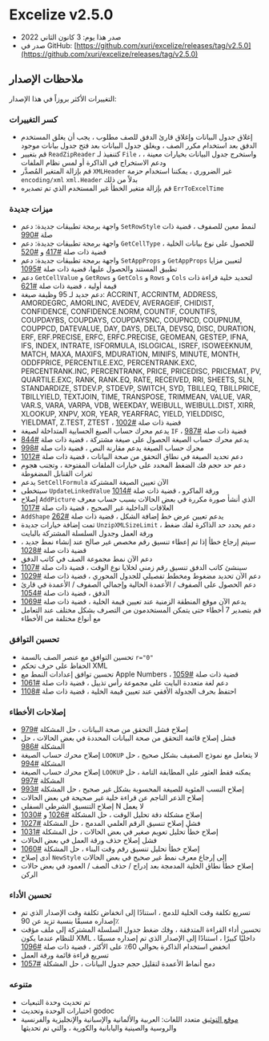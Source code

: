 # Excelize v2.5.0

* صدر هذا يوم: 3 كانون الثاني 2022
* صدر في GitHub: [https://github.com/xuri/excelize/releases/tag/v2.5.0](https://github.com/xuri/excelize/releases/tag/v2.5.0)

## ملاحظات الإصدار

التغييرات الأكثر بروزاً في هذا الإصدار:

### كسر التغييرات

* إغلاق جدول البيانات وإغلاق قارئ الدفق للصف مطلوب ، يجب أن يغلق المستخدم الدفق بعد استخدام مكرر الصف ، ويغلق جدول البيانات بعد فتح جدول بيانات موجود
* قم بتغيير `ReadZipReader` كتنفيذ لـ `File` ، واستخرج جدول البيانات بخيارات معينة ، ودعم الاستخراج في الذاكرة أو لمس نظام الملفات
* قم بإزالة المتغير المُصدَّر `XMLHeader` غير الضروري ، يمكننا استخدام حزمة `encoding/xml` `xml.Header` بدلاً من ذلك
* قم بإزالة متغير الخطأ غير المستخدم الذي تم تصديره `ErrToExcelTime`

### ميزات جديدة

* واجهة برمجة تطبيقات جديدة: دعم `SetRowStyle` لنمط معين للصفوف ، قضية ذات صلة [#990](https://github.com/xuri/excelize/issues/990)
* واجهة برمجة تطبيقات جديدة: دعم `GetCellType` للحصول على نوع بيانات الخلية ، قضية ذات صلة [#417](https://github.com/xuri/excelize/issues/417) و [#520](https://github.com/xuri/excelize/issues/520)
* واجهة برمجة تطبيقات جديدة: دعم `SetAppProps` و `GetAppProps` لتعيين مزايا تطبيق المستند والحصول عليها، قضية ذات صلة [#1095](https://github.com/xuri/excelize/issues/1095)
* دعم `GetCellValue` و `GetRows` و `GetCols` و `Rows` و `Cols` لتحديد خلية قراءة ذات قيمة أولية ، قضية ذات صلة [#621](https://github.com/xuri/excelize/issues/621)
* دعم جديد لـ 95 وظيفة صيغة: ACCRINT, ACCRINTM, ADDRESS, AMORDEGRC, AMORLINC, AVEDEV, AVERAGEIF, CHIDIST, CONFIDENCE, CONFIDENCE.NORM, COUNTIF, COUNTIFS, COUPDAYBS, COUPDAYS, COUPDAYSNC, COUPNCD, COUPNUM, COUPPCD, DATEVALUE, DAY, DAYS, DELTA, DEVSQ, DISC, DURATION, ERF, ERF.PRECISE, ERFC, ERFC.PRECISE, GEOMEAN, GESTEP, IFNA, IFS, INDEX, INTRATE, ISFORMULA, ISLOGICAL, ISREF, ISOWEEKNUM, MATCH, MAXA, MAXIFS, MDURATION, MINIFS, MINUTE, MONTH, ODDFPRICE, PERCENTILE.EXC, PERCENTRANK.EXC, PERCENTRANK.INC, PERCENTRANK, PRICE, PRICEDISC, PRICEMAT, PV, QUARTILE.EXC, RANK, RANK.EQ, RATE, RECEIVED, RRI, SHEETS, SLN, STANDARDIZE, STDEV.P, STDEVP, SWITCH, SYD, TBILLEQ, TBILLPRICE, TBILLYIELD, TEXTJOIN, TIME, TRANSPOSE, TRIMMEAN, VALUE, VAR, VAR.S, VARA, VARPA, VDB, WEEKDAY, WEIBULL, WEIBULL.DIST, XIRR, XLOOKUP, XNPV, XOR, YEAR, YEARFRAC, YIELD, YIELDDISC, YIELDMAT, Z.TEST, ZTEST ، قضية ذات صلة [#1002](https://github.com/xuri/excelize/issues/1002)
* يدعم محرك حساب الصيغ الحسابية المتداخلة لصيغة `IF` ، قضية ذات صلة [#987](https://github.com/xuri/excelize/issues/987)
* يدعم محرك حساب الصيغة الحصول على صيغة مشتركة ، قضية ذات صلة [#844](https://github.com/xuri/excelize/issues/844)
* محرك حساب الصيغة يدعم مقارنة النص ، قضية ذات صلة [#998](https://github.com/xuri/excelize/issues/998)
* دعم تحديد الصيغة في نطاق التحقق من صحة البيانات ، قضية ذات صلة [#1012](https://github.com/xuri/excelize/issues/1012)
* دعم حد حجم فك الضغط المحدد على خيارات الملفات المفتوحة ، وتجنب هجوم ثغرات القنابل المضغوطة
* يدعم `SetCellFormula` الآن تعيين الصيغة المشتركة
* سيتخطى `UpdateLinkedValue` ورقة الماكرو ، قضية ذات صلة [#1014](https://github.com/xuri/excelize/issues/1014)
* إصلاح `AddPicture` الذي أنشأ صورة مكررة في بعض الحالات بسبب حساب معرف العلاقات الداخلية غير الصحيح ، قضية ذات صلة [#1017](https://github.com/xuri/excelize/issues/1017)
* `AddShape` يدعم تعيين عرض خط إضافة الشكل ، قضية ذات صلة [#262](https://github.com/xuri/excelize/issues/262)
* تمت إضافة خيارات جديدة `UnzipXMLSizeLimit` ، دعم يحدد حد الذاكرة لفك ضغط ورقة العمل وجدول السلسلة المشتركة بالبايت
* سيتم إرجاع خطأ إذا تم إعطاء تنسيق رقم مخصص غير صالح عند إنشاء نمط جديد ، قضية ذات صلة [#1028](https://github.com/xuri/excelize/issues/1028)
* دعم الآن نمط مجموعة الصف في كاتب الدفق
* سينشئ كاتب الدفق تنسيق رقم زمني لخلايا نوع الوقت ، قضية ذات صلة [#1107](https://github.com/xuri/excelize/issues/1107)
* دعم الآن تحديد مضغوط ومخطط تفصيلي للجدول المحوري ، قضية ذات صلة [#1029](https://github.com/xuri/excelize/issues/1029)
* دعم الحصول على الصفوف / الأعمدة الحالية وإجمالي الصفوف / الأعمدة في قارئ الدفق ، قضية ذات صلة [#1054](https://github.com/xuri/excelize/issues/1054)
* يدعم الآن موقع المنطقة الزمنية عند تعيين قيمة الخلية ، قضية ذات صلة [#1069](https://github.com/xuri/excelize/issues/1069)
* قم بتصدير 7 أخطاء حتى يتمكن المستخدمون من التصرف بشكل مختلف عند التعامل مع أنواع مختلفة من الأخطاء

### تحسين التوافق

* تحسين التوافق مع عنصر الصف بالسمة `r="0"`
* الحفاظ على حرف تحكم XML
* تحسين توافق إعدادات النمط مع Apple Numbers ، قضية ذات صلة [#1059](https://github.com/xuri/excelize/issues/1059)
* دعم لغة متعددة البايت على مجموعة رأس تذييل ، قضية ذات صلة [#1061](https://github.com/xuri/excelize/issues/1061)
* احتفظ بحرف الجدولة الأفقي عند تعيين قيمة الخلية ، قضية ذات صلة [#1108](https://github.com/xuri/excelize/issues/1108)

### إصلاحات الأخطاء

* إصلاح فشل التحقق من صحة البيانات ، حل المشكلة [#979](https://github.com/xuri/excelize/issues/979)
* فشل إصلاح قائمة التحقق من صحة البيانات المحددة في بعض الحالات ، حل المشكلة [#986](https://github.com/xuri/excelize/issues/986)
* إصلاح محرك حساب الصيغة `LOOKUP` لا يتعامل مع نموذج الصفيف بشكل صحيح ، حل المشكلة [#994](https://github.com/xuri/excelize/issues/994)
* إصلاح محرك حساب الصيغة `LOOKUP` يمكنه فقط العثور على المطابقة التامة ، حل المشكلة [#997](https://github.com/xuri/excelize/issues/997)
* إصلاح النسب المئوية للصيغة المحسوبة بشكل غير صحيح ، حل المشكلة [#993](https://github.com/xuri/excelize/issues/993)
* إصلاح الذعر الناجم عن قراءة خلية غير صحيحة في بعض الحالات
* إصلاح التنسيق الشرطي السفلي N لا يعمل
* إصلاح مشكلة دقة تحليل الوقت ، حل المشكلة [#1026](https://github.com/xuri/excelize/issues/) و [#1030](https://github.com/xuri/excelize/issues/1030)
* فشل إصلاح تنسيق الرقم العلمي المدمج ، حل المشكلة [#1027](https://github.com/xuri/excelize/issues/)
* إصلاح خطأ تحليل تعويم صغير في بعض الحالات ، حل المشكلة [#1031](https://github.com/xuri/excelize/issues/1031)
* فشل إصلاح حذف ورقة العمل في بعض الحالات
* إصلاح خطأ تحليل تنسيق رقم وقت البناء ، حل المشكلة [#1060](https://github.com/xuri/excelize/issues/1060)
* أدى إصلاح `NewStyle` إلى إرجاع معرف نمط غير صحيح في بعض الحالات
* إصلاح خطأ نطاق الخلية المدمجة بعد إدراج / حذف الصف / العمود في بعض حالات الركن

### تحسين الأداء

* تسريع تكلفة وقت الخلية للدمج ، استنادًا إلى انخفاض تكلفة وقت الإصدار الذي تم إصداره مسبقًا بنسبة تزيد عن 90٪
* تحسين أداء القراءة المتدفقة ، وفك ضغط جدول السلسلة المشتركة إلى ملف مؤقت للنظام عندما يكون XML داخليًا كبيرًا ، استنادًا إلى الإصدار الذي تم إصداره مسبقًا ، انخفض استخدام الذاكرة بحوالي 60٪ على الأكثر ، قضية ذات صلة [#1096](https://github.com/xuri/excelize/issues/1096)
* تسريع قراءة قائمة ورقة العمل
* دمج أنماط الأعمدة لتقليل حجم جدول البيانات ، حل المشكلة [#1057](https://github.com/xuri/excelize/issues/1057)

### متنوعه

* تم تحديث وحدة التبعيات
* اختبارات الوحدة وتحديث godoc
* [موقع التوثيق](https://xuri.me/excelize) متعدد اللغات: العربية والألمانية والإسبانية والإنجليزية والفرنسية والروسية والصينية واليابانية والكورية ، والتي تم تحديثها
